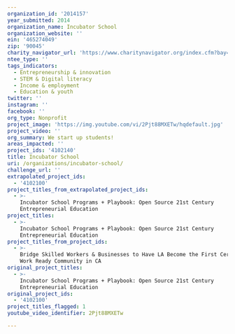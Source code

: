 ```yaml
---
organization_id: '2014157'
year_submitted: 2014
organization_name: Incubator School
organization_website: ''
ein: '465274049'
zip: '90045'
charity_navigator_url: 'https://www.charitynavigator.org/index.cfm?bay=search.profile&ein=465274049'
ntee_type: ''
tags_indicators:
  - Entrepreneurship & innovation
  - STEM & Digital literacy
  - Income & employment
  - Education & youth
twitter: ''
instagram: ''
facebook: ''
org_type: Nonprofit
project_image: 'https://img.youtube.com/vi/2Pjt88MXETw/hqdefault.jpg'
project_video: ''
org_summary: We start up students!
areas_impacted: ''
project_ids: '4102140'
title: Incubator School
uri: /organizations/incubator-school/
challenge_url: ''
extrapolated_project_ids:
  - '4102100'
project_titles_from_extrapolated_project_ids:
  - >-
    Incubator School Programs + Playbook: Open Source 21st Century
    Entrepreneurial Education
project_titles:
  - >-
    Incubator School Programs + Playbook: Open Source 21st Century
    Entrepreneurial Education
project_titles_from_project_ids:
  - >-
    Bridge Skilled Workers & Businesses to Have LA Become the First Certified
    Work Ready Community in CA
original_project_titles:
  - >-
    Incubator School Programs + Playbook: Open Source 21st Century
    Entrepreneurial Education
original_project_ids:
  - '4102100'
project_titles_flagged: 1
youtube_video_identifier: 2Pjt88MXETw

---
```

